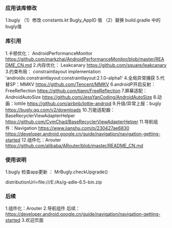 ### 应用该库修改
1.bugly   （1）修改 constants.kt   Bugly_AppID 值   （2）替换  build.gradle  中的bugly值

### 库引用
1.卡顿优化： AndroidPerformanceMonitor
https://github.com/markzhai/AndroidPerformanceMonitor/blob/master/README_CN.md
2.内存优化： Leakcanary
https://github.com/square/leakcanary
3.约束布局： constraintlayout
implementation 'androidx.constraintlayout:constraintlayout:2.1.0-alpha1'
4.全局异常捕获
5.代替SP：MMKV
https://github.com/Tencent/MMKV
6.androidP开启反射：FreeReflection
https://github.com/tiann/FreeReflection
7.屏幕适配：AndroidAutoSize
https://github.com/JessYanCoding/AndroidAutoSize
8.动画：lottile
https://github.com/airbnb/lottie-android
9.升级/异常上报：bugly
https://bugly.qq.com/v2/downloads
10.万能适配器：BaseRecyclerViewAdapterHelper
https://github.com/CymChad/BaseRecyclerViewAdapterHelper
11.导航组件：Navigation
https://www.jianshu.com/p/230427ae6830
https://developer.android.google.cn/guide/navigation/navigation-getting-started
12.组件化：Arouter
https://github.com/alibaba/ARouter/blob/master/README_CN.md

### 使用说明
1.bugly 检查app更新 ： MrBugly.checkUpgrade()

distributionUrl=file\:///E:/As/g-adle-6.5-bin.zip

### 后续
1.组件化：Arouter
2.导航组件
后续：https://developer.android.google.cn/guide/navigation/navigation-getting-started
3.欢迎页面